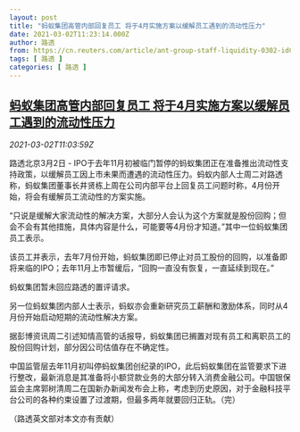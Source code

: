 ```yaml
---
layout: post
title: "蚂蚁集团高管内部回复员工 将于4月实施方案以缓解员工遇到的流动性压力"
date: 2021-03-02T11:23:14.000Z
author: 路透
from: https://cn.reuters.com/article/ant-group-staff-liquidity-0302-idCNKCS2AU13A
tags: [ 路透 ]
categories: [ 路透 ]
---
```

<!--1614684194000-->
[蚂蚁集团高管内部回复员工 将于4月实施方案以缓解员工遇到的流动性压力](https://cn.reuters.com/article/ant-group-staff-liquidity-0302-idCNKCS2AU13A)
------

<div>
<div><i>2021-03-02T11:03:59Z</i></div><p>路透北京3月2日 - IPO于去年11月初被临门暂停的蚂蚁集团正在准备推出流动性支持政策，以缓解员工因上市未果而遭遇的流动性压力。蚂蚁内部人士周二对路透称，蚂蚁集团董事长井贤栋上周在公司内部平台上回复员工问题时称，4月份开始，将会有缓解员工流动性的方案实施。</p><p>“只说是缓解大家流动性的解决方案，大部分人会认为这个方案就是股份回购；但会不会有其他措施，具体内容是什么，可能要等4月份才知道。”其中一位蚂蚁集团员工表示。</p><p>该员工并表示，去年7月份开始，蚂蚁集团即已停止对员工股份的回购，以准备即将来临的IPO；去年11月上市暂缓后，“回购一直没有恢复，一直延续到现在。”</p><p>蚂蚁集团暂未回应路透的置评请求。</p><p>另一位蚂蚁集团内部人士表示，蚂蚁亦会重新研究员工薪酬和激励体系，同时从4月份开始启动短期的流动性解决方案。</p><p>据彭博资讯周二引述知情高管的话报导，蚂蚁集团已搁置对现有员工和离职员工的股份回购计划，部分因公司估值存在不确定性。</p><p>中国监管层去年11月初叫停蚂蚁集团创纪录的IPO，此后蚂蚁集团在监管要求下进行整改，最新消息是其准备将小额贷款业务的大部分转入消费金融公司。中国银保监会主席郭树清周二在国新办新闻发布会上称，考虑到历史原因，对于金融科技平台公司的各种约束设置了过渡期，但最多两年就要回归正轨。（完）</p><p>（路透英文部对本文亦有贡献）</p>
</div>
